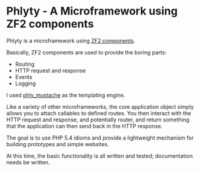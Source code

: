 Phlyty - A Microframework using ZF2 components
==============================================

Phlyty is a microframework using [ZF2 components](http://packages.zendframework.com/ "ZF2").

Basically, ZF2 components are used to provide the boring parts:

- Routing
- HTTP request and response
- Events
- Logging

I used [phly_mustache](http://weierophinney.github.com/phly_mustache) as the
templating engine.

Like a variety of other microframeworks, the core application object simply
allows you to attach callables to defined routes. You then interact with the
HTTP request and response, and potentially router, and return something that the
application can then send back in the HTTP response.

The goal is to use PHP 5.4 idioms and provide a lightweight mechanism for
building prototypes and simple websites.

At this time, the basic functionality is all written and tested; documentation
needs be written.
